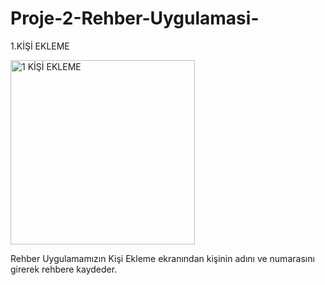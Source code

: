 # Proje-2-Rehber-Uygulamasi-

1.KİŞİ EKLEME

<img width="295" alt="1 KİŞİ EKLEME" src="https://github.com/OnatMudanyali/Proje-2-Rehber-Uygulamas-/assets/161920999/286c0768-37d8-402d-b300-ff7d1c76f364">

Rehber Uygulamamızın Kişi Ekleme ekranından kişinin adını ve numarasını girerek rehbere kaydeder.


<h1></h1>
